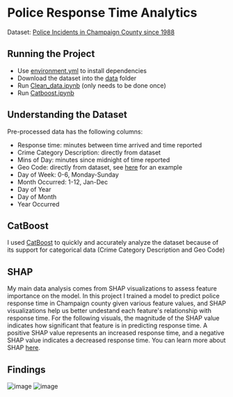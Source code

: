 # Police Response Time Analytics
Dataset: [Police Incidents in Champaign County since 1988](https://data.ccrpc.org/dataset/police-incidents-since-1988/resource/6e3d7e45-eccf-4e84-9d4e-65d9c455cf49)

## Running the Project
* Use [environment.yml](environment.yml) to install dependencies
* Download the dataset into the [data](data/) folder
* Run [Clean_data.ipynb](Clean_data.ipynb) (only needs to be done once)
* Run [Catboost.ipynb](Catboost.ipynb)

## Understanding the Dataset
Pre-processed data has the following columns:
* Response time: minutes between time arrived and time reported
* Crime Category Description: directly from dataset
* Mins of Day: minutes since midnight of time reported
* Geo Code: directly from dataset, see [here](https://www.urbanaillinois.us/sites/default/files/attachments/04-upd-geocode-map.pdf) for an example
* Day of Week: 0-6, Monday-Sunday
* Month Occurred: 1-12, Jan-Dec
* Day of Year
* Day of Month
* Year Occurred

## CatBoost
I used [CatBoost](https://catboost.ai/) to quickly and accurately analyze the dataset because of its support for categorical data (Crime Category Description and Geo Code)

## SHAP
My main data analysis comes from SHAP visualizations to assess feature importance on the model. In this project I trained a model to predict police response time in Champaign county given various feature values, and SHAP visualizations help us better undestand each feature's relationship with response time. For the following visuals, the magnitude of the SHAP value indicates how significant that feature is in predicting response time. A positive SHAP value represents an increased response time, and a negative SHAP value indicates a decreased response time. You can learn more about SHAP [here](https://github.com/slundberg/shap).

## Findings
![image](https://user-images.githubusercontent.com/60240640/129142843-2240f026-0ef4-4cee-9d23-b65ce7f5d42a.png)
![image](https://user-images.githubusercontent.com/60240640/129142918-8b80726b-ff26-445b-be8e-cfd29ef962cb.png)
